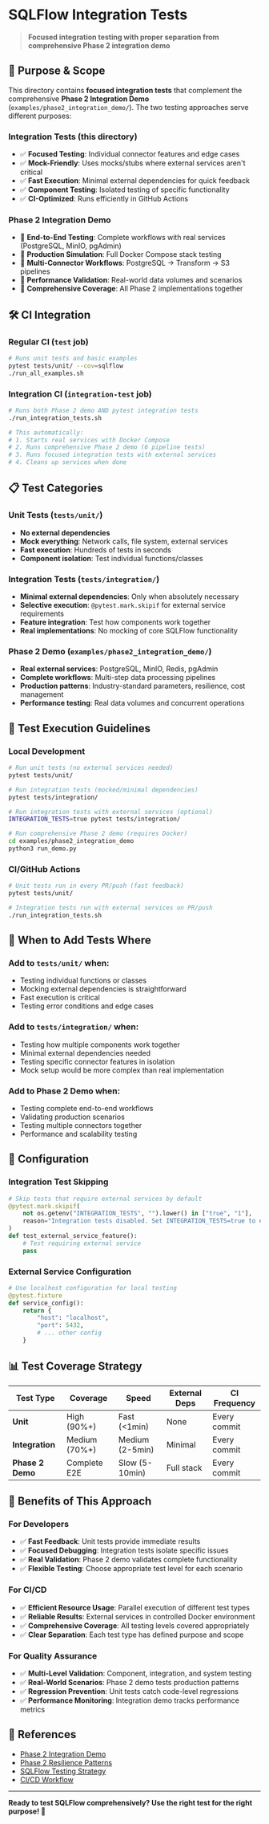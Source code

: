 # SQLFlow Integration Tests

> **Focused integration testing with proper separation from comprehensive Phase 2 integration demo**

## 🎯 Purpose & Scope

This directory contains **focused integration tests** that complement the comprehensive **Phase 2 Integration Demo** (`examples/phase2_integration_demo/`). The two testing approaches serve different purposes:

### Integration Tests (this directory)
- ✅ **Focused Testing**: Individual connector features and edge cases
- ✅ **Mock-Friendly**: Uses mocks/stubs where external services aren't critical
- ✅ **Fast Execution**: Minimal external dependencies for quick feedback
- ✅ **Component Testing**: Isolated testing of specific functionality
- ✅ **CI-Optimized**: Runs efficiently in GitHub Actions

### Phase 2 Integration Demo
- 🚀 **End-to-End Testing**: Complete workflows with real services (PostgreSQL, MinIO, pgAdmin)
- 🚀 **Production Simulation**: Full Docker Compose stack testing
- 🚀 **Multi-Connector Workflows**: PostgreSQL → Transform → S3 pipelines
- 🚀 **Performance Validation**: Real-world data volumes and scenarios
- 🚀 **Comprehensive Coverage**: All Phase 2 implementations together

## 🛠️ CI Integration

### Regular CI (`test` job)
```bash
# Runs unit tests and basic examples
pytest tests/unit/ --cov=sqlflow
./run_all_examples.sh
```

### Integration CI (`integration-test` job)
```bash
# Runs both Phase 2 demo AND pytest integration tests
./run_integration_tests.sh

# This automatically:
# 1. Starts real services with Docker Compose
# 2. Runs comprehensive Phase 2 demo (6 pipeline tests)
# 3. Runs focused integration tests with external services
# 4. Cleans up services when done
```

## 📋 Test Categories

### Unit Tests (`tests/unit/`)
- **No external dependencies**
- **Mock everything**: Network calls, file system, external services
- **Fast execution**: Hundreds of tests in seconds
- **Component isolation**: Test individual functions/classes

### Integration Tests (`tests/integration/`)
- **Minimal external dependencies**: Only when absolutely necessary
- **Selective execution**: `@pytest.mark.skipif` for external service requirements
- **Feature integration**: Test how components work together
- **Real implementations**: No mocking of core SQLFlow functionality

### Phase 2 Demo (`examples/phase2_integration_demo/`)
- **Real external services**: PostgreSQL, MinIO, Redis, pgAdmin
- **Complete workflows**: Multi-step data processing pipelines
- **Production patterns**: Industry-standard parameters, resilience, cost management
- **Performance testing**: Real data volumes and concurrent operations

## 🚦 Test Execution Guidelines

### Local Development
```bash
# Run unit tests (no external services needed)
pytest tests/unit/

# Run integration tests (mocked/minimal dependencies)
pytest tests/integration/

# Run integration tests with external services (optional)
INTEGRATION_TESTS=true pytest tests/integration/

# Run comprehensive Phase 2 demo (requires Docker)
cd examples/phase2_integration_demo
python3 run_demo.py
```

### CI/GitHub Actions
```bash
# Unit tests run in every PR/push (fast feedback)
pytest tests/unit/

# Integration tests run with external services on PR/push
./run_integration_tests.sh
```

## 🎯 When to Add Tests Where

### Add to `tests/unit/` when:
- Testing individual functions or classes
- Mocking external dependencies is straightforward
- Fast execution is critical
- Testing error conditions and edge cases

### Add to `tests/integration/` when:
- Testing how multiple components work together
- Minimal external dependencies needed
- Testing specific connector features in isolation
- Mock setup would be more complex than real implementation

### Add to Phase 2 Demo when:
- Testing complete end-to-end workflows
- Validating production scenarios
- Testing multiple connectors together
- Performance and scalability testing

## 🔧 Configuration

### Integration Test Skipping
```python
# Skip tests that require external services by default
@pytest.mark.skipif(
    not os.getenv("INTEGRATION_TESTS", "").lower() in ["true", "1"],
    reason="Integration tests disabled. Set INTEGRATION_TESTS=true to enable.",
)
def test_external_service_feature():
    # Test requiring external service
    pass
```

### External Service Configuration
```python
# Use localhost configuration for local testing
@pytest.fixture
def service_config():
    return {
        "host": "localhost",
        "port": 5432,
        # ... other config
    }
```

## 📊 Test Coverage Strategy

| Test Type | Coverage | Speed | External Deps | CI Frequency |
|-----------|----------|-------|---------------|--------------|
| **Unit** | High (90%+) | Fast (<1min) | None | Every commit |
| **Integration** | Medium (70%+) | Medium (2-5min) | Minimal | Every commit |
| **Phase 2 Demo** | Complete E2E | Slow (5-10min) | Full stack | Every commit |

## 🚀 Benefits of This Approach

### For Developers
- ✅ **Fast Feedback**: Unit tests provide immediate results
- ✅ **Focused Debugging**: Integration tests isolate specific issues
- ✅ **Real Validation**: Phase 2 demo validates complete functionality
- ✅ **Flexible Testing**: Choose appropriate test level for each scenario

### For CI/CD
- ✅ **Efficient Resource Usage**: Parallel execution of different test types
- ✅ **Reliable Results**: External services in controlled Docker environment
- ✅ **Comprehensive Coverage**: All testing levels covered appropriately
- ✅ **Clear Separation**: Each test type has defined purpose and scope

### For Quality Assurance
- ✅ **Multi-Level Validation**: Component, integration, and system testing
- ✅ **Real-World Scenarios**: Phase 2 demo tests production patterns
- ✅ **Regression Prevention**: Unit tests catch code-level regressions
- ✅ **Performance Monitoring**: Integration demo tracks performance metrics

## 📖 References

- [Phase 2 Integration Demo](../../examples/phase2_integration_demo/README.md)
- [Phase 2 Resilience Patterns](../../examples/phase2_integration_demo/RESILIENCE_DEMO.md)
- [SQLFlow Testing Strategy](../README.md)
- [CI/CD Workflow](../../.github/workflows/ci.yml)

---

**Ready to test SQLFlow comprehensively? Use the right test for the right purpose! 🚀** 